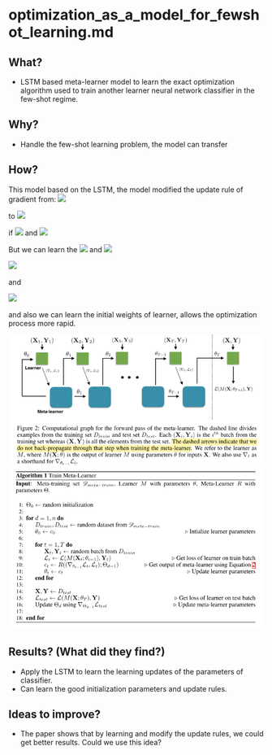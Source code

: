 # optimization_as_a_model_for_fewshot_learning.md
## What?
- LSTM based meta-learner model to learn the exact optimization algorithm used to train another learner neural network classifier in the few-shot regime.
## Why?
- Handle the few-shot learning problem, the model can transfer 
## How?
This model based on the LSTM, the model modified the update rule of gradient from: 
<img src="https://render.githubusercontent.com/render/math?math=\theta_{t}=\theta_{t-1}-\alpha_{t} \nabla_{\theta_{t-1}} \mathcal{L}_{t}">

to <img src="https://render.githubusercontent.com/render/math?math=c_{t}=f_{t} \odot c_{t-1}+i_{t} \odot \tilde{c}_{t}">

if <img src="https://render.githubusercontent.com/render/math?math=f_{t}=1, c_{t-1}=\theta_{t-1}, i_{t}=\alpha_{t}"> and 
<img src="https://render.githubusercontent.com/render/math?math=\tilde{c}_{t}=-\nabla_{\theta_{t-1}} \mathcal{L}_{t}">

But we can learn the <img src="https://render.githubusercontent.com/render/math?math=i_t"> and <img src="https://render.githubusercontent.com/render/math?math=f_t">

<img src="https://render.githubusercontent.com/render/math?math=i_{t}=\sigma\left(\mathbf{W}_{I} \cdot\left[\nabla_{\theta_{t-1}} \mathcal{L}_{t}, \mathcal{L}_{t}, \theta_{t-1}, i_{t-1}\right]+\mathbf{b}_{I}\right)">

and

<img src="https://render.githubusercontent.com/render/math?math=f_{t}=\sigma\left(\mathbf{W}_{F} \cdot\left[\nabla_{\theta_{t-1}} \mathcal{L}_{t}, \mathcal{L}_{t}, \theta_{t-1}, f_{t-1}\right]+\mathbf{b}_{F}\right)">

and also we can learn the initial weights of learner, allows the optimization process more rapid.


![alt text](../images/lstm_learner.png)
![alt text](../images/lstm_learner_algorithm.png)

## Results? (What did they find?)
- Apply the LSTM to learn the learning updates of the parameters of classifier.
- Can learn the good initialization parameters and update rules.
## Ideas to improve?
- The paper shows that by learning and modify the update rules, we could get better results. Could we use this idea?

<!-- REFERENCE -->
